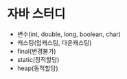 # 자바 스터디

- 변수(int, double, long, boolean, char)
- 캐스팅(업캐스팅, 다운캐스팅)
- final(변경불가)
- static(정적할당)
- heap(동적할당)